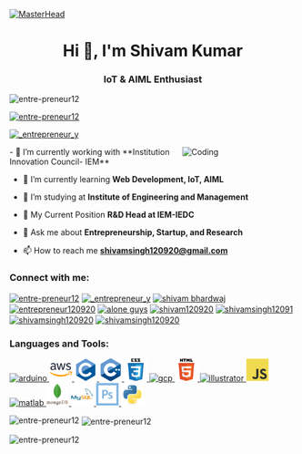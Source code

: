 [![MasterHead](https://cdn.dnaindia.com/sites/default/files/styles/full/public/2018/09/29/654842-steve-jobs-new.jpg)](https://ENTRE-PRENEUR12.io)

<h1 align="center">Hi 👋, I'm Shivam Kumar</h1>
<h3 align="center">IoT & AIML Enthusiast</h3>

<p align="left"> <img src="https://komarev.com/ghpvc/?username=entre-preneur12&label=Profile%20views&color=0e75b6&style=flat" alt="entre-preneur12" /> </p>

<p align="left"> <a href="https://github.com/ryo-ma/github-profile-trophy"><img src="https://github-profile-trophy.vercel.app/?username=entre-preneur12" alt="entre-preneur12" /></a> </p>

<p align="left"> <a href="https://twitter.com/_entrepreneur_y" target="blank"><img src="https://img.shields.io/twitter/follow/_entrepreneur_y?logo=twitter&style=for-the-badge" alt="_entrepreneur_y" /></a> </p>
<img align="right" alt="Coding" width="200" src="https://quotestube.com/wp-content/uploads/2021/03/elon-musk-quotes-3.jpeg">
- 🔭 I’m currently working with **Institution Innovation Council- IEM**

- 🌱 I’m currently learning **Web Development, IoT, AIML**

- 🏫 I’m studying at **Institute of Engineering and Management**

- 🤝 My Current Position **R&D Head at IEM-IEDC**

- 💬 Ask me about **Entrepreneurship, Startup, and Research**

- 📫 How to reach me **shivamsingh120920@gmail.com**

<h3 align="left">Connect with me:</h3>
<p align="left">
<a href="https://codepen.io/entre-preneur12" target="blank"><img align="center" src="https://raw.githubusercontent.com/rahuldkjain/github-profile-readme-generator/master/src/images/icons/Social/codepen.svg" alt="entre-preneur12" height="30" width="40" /></a>
<a href="https://twitter.com/_entrepreneur_y" target="blank"><img align="center" src="https://raw.githubusercontent.com/rahuldkjain/github-profile-readme-generator/master/src/images/icons/Social/twitter.svg" alt="_entrepreneur_y" height="30" width="40" /></a>
<a href="https://www.linkedin.com/in/shivam-bhardwaj-87b9811b4" target="blank"><img align="center" src="https://raw.githubusercontent.com/rahuldkjain/github-profile-readme-generator/master/src/images/icons/Social/linked-in-alt.svg" alt="shivam bhardwaj" height="30" width="40" /></a>
<a href="https://instagram.com/entrepreneur120920" target="blank"><img align="center" src="https://raw.githubusercontent.com/rahuldkjain/github-profile-readme-generator/master/src/images/icons/Social/instagram.svg" alt="entrepreneur120920" height="30" width="40" /></a>
<a href="https://www.youtube.com/c/alone guys" target="blank"><img align="center" src="https://raw.githubusercontent.com/rahuldkjain/github-profile-readme-generator/master/src/images/icons/Social/youtube.svg" alt="alone guys" height="30" width="40" /></a>
<a href="https://www.codechef.com/users/shivam120920" target="blank"><img align="center" src="https://cdn.jsdelivr.net/npm/simple-icons@3.1.0/icons/codechef.svg" alt="shivam120920" height="30" width="40" /></a>
<a href="https://www.hackerrank.com/shivamsingh12091" target="blank"><img align="center" src="https://raw.githubusercontent.com/rahuldkjain/github-profile-readme-generator/master/src/images/icons/Social/hackerrank.svg" alt="shivamsingh12091" height="30" width="40" /></a>
<a href="https://codeforces.com/profile/shivamsingh120920" target="blank"><img align="center" src="https://raw.githubusercontent.com/rahuldkjain/github-profile-readme-generator/master/src/images/icons/Social/codeforces.svg" alt="shivamsingh120920" height="30" width="40" /></a>
<a href="https://auth.geeksforgeeks.org/user/shivamsingh120920" target="blank"><img align="center" src="https://raw.githubusercontent.com/rahuldkjain/github-profile-readme-generator/master/src/images/icons/Social/geeks-for-geeks.svg" alt="shivamsingh120920" height="30" width="40" /></a>
</p>

<h3 align="left">Languages and Tools:</h3>
<p align="left"> <a href="https://www.arduino.cc/" target="_blank" rel="noreferrer"> <img src="https://cdn.worldvectorlogo.com/logos/arduino-1.svg" alt="arduino" width="40" height="40"/> </a> <a href="https://aws.amazon.com" target="_blank" rel="noreferrer"> <img src="https://raw.githubusercontent.com/devicons/devicon/master/icons/amazonwebservices/amazonwebservices-original-wordmark.svg" alt="aws" width="40" height="40"/> </a> <a href="https://www.cprogramming.com/" target="_blank" rel="noreferrer"> <img src="https://raw.githubusercontent.com/devicons/devicon/master/icons/c/c-original.svg" alt="c" width="40" height="40"/> </a> <a href="https://www.w3schools.com/cpp/" target="_blank" rel="noreferrer"> <img src="https://raw.githubusercontent.com/devicons/devicon/master/icons/cplusplus/cplusplus-original.svg" alt="cplusplus" width="40" height="40"/> </a> <a href="https://www.w3schools.com/css/" target="_blank" rel="noreferrer"> <img src="https://raw.githubusercontent.com/devicons/devicon/master/icons/css3/css3-original-wordmark.svg" alt="css3" width="40" height="40"/> </a> <a href="https://cloud.google.com" target="_blank" rel="noreferrer"> <img src="https://www.vectorlogo.zone/logos/google_cloud/google_cloud-icon.svg" alt="gcp" width="40" height="40"/> </a> <a href="https://www.w3.org/html/" target="_blank" rel="noreferrer"> <img src="https://raw.githubusercontent.com/devicons/devicon/master/icons/html5/html5-original-wordmark.svg" alt="html5" width="40" height="40"/> </a> <a href="https://www.adobe.com/in/products/illustrator.html" target="_blank" rel="noreferrer"> <img src="https://www.vectorlogo.zone/logos/adobe_illustrator/adobe_illustrator-icon.svg" alt="illustrator" width="40" height="40"/> </a> <a href="https://developer.mozilla.org/en-US/docs/Web/JavaScript" target="_blank" rel="noreferrer"> <img src="https://raw.githubusercontent.com/devicons/devicon/master/icons/javascript/javascript-original.svg" alt="javascript" width="40" height="40"/> </a> <a href="https://www.mathworks.com/" target="_blank" rel="noreferrer"> <img src="https://upload.wikimedia.org/wikipedia/commons/2/21/Matlab_Logo.png" alt="matlab" width="40" height="40"/> </a> <a href="https://www.mongodb.com/" target="_blank" rel="noreferrer"> <img src="https://raw.githubusercontent.com/devicons/devicon/master/icons/mongodb/mongodb-original-wordmark.svg" alt="mongodb" width="40" height="40"/> </a> <a href="https://www.mysql.com/" target="_blank" rel="noreferrer"> <img src="https://raw.githubusercontent.com/devicons/devicon/master/icons/mysql/mysql-original-wordmark.svg" alt="mysql" width="40" height="40"/> </a> <a href="https://www.photoshop.com/en" target="_blank" rel="noreferrer"> <img src="https://raw.githubusercontent.com/devicons/devicon/master/icons/photoshop/photoshop-line.svg" alt="photoshop" width="40" height="40"/> </a> <a href="https://www.python.org" target="_blank" rel="noreferrer"> <img src="https://raw.githubusercontent.com/devicons/devicon/master/icons/python/python-original.svg" alt="python" width="40" height="40"/> </a> </p>

<p><img align="left" src="https://github-readme-stats.vercel.app/api/top-langs?username=entre-preneur12&show_icons=true&locale=en&layout=compact" alt="entre-preneur12" /></p>

<p>&nbsp;<img align="center" src="https://github-readme-stats.vercel.app/api?username=entre-preneur12&show_icons=true&locale=en" alt="entre-preneur12" /></p>

<p><img align="center" src="https://github-readme-streak-stats.herokuapp.com/?user=entre-preneur12&" alt="entre-preneur12" /></p>
